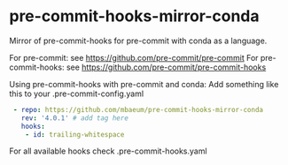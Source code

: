 # pre-commit-hooks-mirror-conda
Mirror of pre-commit-hooks for pre-commit with conda as a language.

For pre-commit: see https://github.com/pre-commit/pre-commit For pre-commit-hooks: see https://github.com/pre-commit/pre-commit-hooks

Using pre-commit-hooks with pre-commit and conda:
Add something like this to your .pre-commit-config.yaml

```yml
 - repo: https://github.com/mbaeum/pre-commit-hooks-mirror-conda
   rev: '4.0.1' # add tag here
   hooks:
    - id: trailing-whitespace
```
For all available hooks check .pre-commit-hooks.yaml
